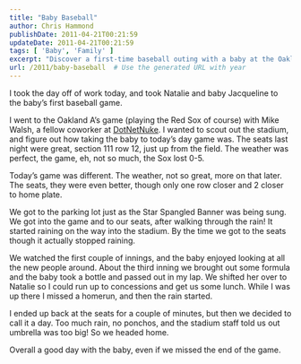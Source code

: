 ```yaml
---
title: "Baby Baseball"
author: Chris Hammond
publishDate: 2011-04-21T00:21:59
updateDate: 2011-04-21T00:21:59
tags: [ 'Baby', 'Family' ]
excerpt: "Discover a first-time baseball outing with a baby at the Oakland A's game. Read about the seats, weather challenges, and making memories despite the rain."
url: /2011/baby-baseball  # Use the generated URL with year
---
```

<p>I took the day off of work today, and took Natalie and baby Jacqueline to the baby’s first baseball game.</p>  <p>I went to the Oakland A’s game (playing the Red Sox of course) with Mike Walsh, a fellow coworker at <a href="https://www.dotnetnuke.com">DotNetNuke</a>. I wanted to scout out the stadium, and figure out how taking the baby to today’s day game was. The seats last night were great, section 111 row 12, just up from the field. The weather was perfect, the game, eh, not so much, the Sox lost 0-5.</p>  <p>Today’s game was different. The weather, not so great, more on that later. The seats, they were even better, though only one row closer and 2 closer to home plate.</p>  <p>We got to the parking lot just as the Star Spangled Banner was being sung. We got into the game and to our seats, after walking through the rain! It started raining on the way into the stadium. By the time we got to the seats though it actually stopped raining.</p>  <p>We watched the first couple of innings, and the baby enjoyed looking at all the new people around. About the third inning we brought out some formula and the baby took a bottle and passed out in my lap. We shifted her over to Natalie so I could run up to concessions and get us some lunch. While I was up there I missed a homerun, and then the rain started.</p>  <p>I ended up back at the seats for a couple of minutes, but then we decided to call it a day. Too much rain, no ponchos, and the stadium staff told us out umbrella was too big! So we headed home.</p>  <p>Overall a good day with the baby, even if we missed the end of the game.</p>

